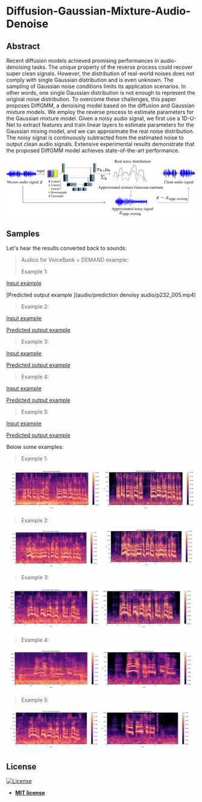 
# Diffusion-Gaussian-Mixture-Audio-Denoise

## Abstract
Recent diffusion models achieved promising performances in audio-denoising tasks. The unique property of the reverse process could recover super clean signals. However, the distribution of real-world noises does not comply with single Gaussian distribution and is even unknown. The sampling of Gaussian noise conditions limits its application scenarios. In other words, one single Gaussian distribution is not enough to represent the original noise distribution. To overcome these challenges, this paper proposes DiffGMM, a denoising model based on the diffusion and Gaussian mixture models. We employ the reverse process to estimate parameters for the Gaussian mixture model. Given a noisy audio signal, we first use a 1D-U-Net to extract features and train linear layers to estimate parameters for the Gaussian mixing model, and we can approximate the real noise distribution. The noisy signal is continuously subtracted from the estimated noise to output clean audio signals. Extensive experimental results demonstrate that the proposed DiffGMM model achieves state-of-the-art performance.

<img src="photo/IMG.png" alt="sound" title="sound" />


## Samples


Let's hear the results converted back to sounds:

> Audios for VoiceBank + DEMAND example:
>
> 
> Example 1:
> 
[Input example](https://github.com/PuWang-LP/Diffusion-Gaussian-Mixture-Audio-Denoise/assets/117755153/13a86efd-1037-4ecb-bd7c-6ee831012a7f)

[Predicted output example ](audio/prediction denoisy audio/p232_005.mp4)

> Example 2:


[Input example](https://github.com/PuWang-LP/Diffusion-Gaussian-Mixture-Audio-Denoise/assets/117755153/716e7cbb-c07f-4c27-93ba-ed10f93ff8fd)

[Predicted output example ](https://github.com/PuWang-LP/Diffusion-Gaussian-Mixture-Audio-Denoise/assets/117755153/636b8c44-5e79-47c0-8f01-81ee75249ca8)

> Example 3:

[Input example](https://github.com/PuWang-LP/Diffusion-Gaussian-Mixture-Audio-Denoise/assets/117755153/133dab48-39ac-4fb1-ba84-327d435966d8)

[Predicted output example ](https://github.com/PuWang-LP/Diffusion-Gaussian-Mixture-Audio-Denoise/assets/117755153/3803a889-6570-457b-809f-b1a76466932c)

> Example 4:

[Input example](https://github.com/PuWang-LP/Diffusion-Gaussian-Mixture-Audio-Denoise/assets/117755153/2b650eb8-40c3-4a3f-97fa-e282efd864c2)

[Predicted output example ](https://github.com/PuWang-LP/Diffusion-Gaussian-Mixture-Audio-Denoise/assets/117755153/00b36c98-f224-4439-91b9-1ef0cf1b9df6)

> Example 5:

[Input example](https://github.com/PuWang-LP/Diffusion-Gaussian-Mixture-Audio-Denoise/assets/117755153/ca134157-65a8-4184-ad41-b2876fa41f67)

[Predicted output example](https://github.com/PuWang-LP/Diffusion-Gaussian-Mixture-Audio-Denoise/assets/117755153/f88014de-d2a8-4869-bf5c-f1fd1015e36b)



Below some examples:

> Example 1:

<img src="spectrograms/005.png" alt="audio denoising" title="audio denoising samples"/>

> Example 2:

<img src="spectrograms/007.png" alt="audio denoising" title="audio denoising samples"/>

> Example 3:

<img src="spectrograms/293.png" alt="audio denoising" title="audio denoising samples"/>

> Example 4:

<img src="spectrograms/426.png" alt="audio denoising" title="audio denoising samples"/>

> Example 5:

<img src="spectrograms/432.png" alt="audio denoising" title="audio denoising samples"/>


## License

[![License](http://img.shields.io/:license-mit-blue.svg?style=flat-square)](http://badges.mit-license.org)

- **[MIT license](http://opensource.org/licenses/mit-license.php)**
